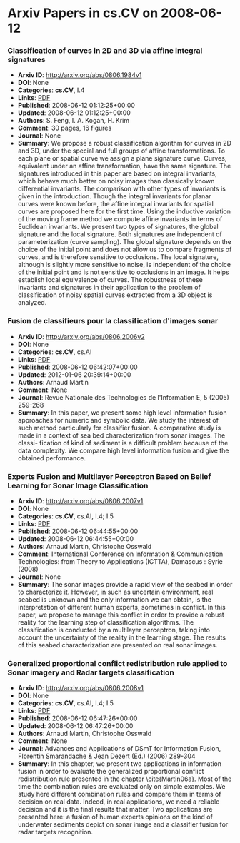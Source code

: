# Arxiv Papers in cs.CV on 2008-06-12
### Classification of curves in 2D and 3D via affine integral signatures
- **Arxiv ID**: http://arxiv.org/abs/0806.1984v1
- **DOI**: None
- **Categories**: **cs.CV**, I.4
- **Links**: [PDF](http://arxiv.org/pdf/0806.1984v1)
- **Published**: 2008-06-12 01:12:25+00:00
- **Updated**: 2008-06-12 01:12:25+00:00
- **Authors**: S. Feng, I. A. Kogan, H. Krim
- **Comment**: 30 pages, 16 figures
- **Journal**: None
- **Summary**: We propose a robust classification algorithm for curves in 2D and 3D, under the special and full groups of affine transformations. To each plane or spatial curve we assign a plane signature curve. Curves, equivalent under an affine transformation, have the same signature. The signatures introduced in this paper are based on integral invariants, which behave much better on noisy images than classically known differential invariants. The comparison with other types of invariants is given in the introduction. Though the integral invariants for planar curves were known before, the affine integral invariants for spatial curves are proposed here for the first time. Using the inductive variation of the moving frame method we compute affine invariants in terms of Euclidean invariants. We present two types of signatures, the global signature and the local signature. Both signatures are independent of parameterization (curve sampling). The global signature depends on the choice of the initial point and does not allow us to compare fragments of curves, and is therefore sensitive to occlusions. The local signature, although is slightly more sensitive to noise, is independent of the choice of the initial point and is not sensitive to occlusions in an image. It helps establish local equivalence of curves. The robustness of these invariants and signatures in their application to the problem of classification of noisy spatial curves extracted from a 3D object is analyzed.



### Fusion de classifieurs pour la classification d'images sonar
- **Arxiv ID**: http://arxiv.org/abs/0806.2006v2
- **DOI**: None
- **Categories**: **cs.CV**, cs.AI
- **Links**: [PDF](http://arxiv.org/pdf/0806.2006v2)
- **Published**: 2008-06-12 06:42:07+00:00
- **Updated**: 2012-01-06 20:39:14+00:00
- **Authors**: Arnaud Martin
- **Comment**: None
- **Journal**: Revue Nationale des Technologies de l'Information E, 5 (2005)
  259-268
- **Summary**: In this paper, we present some high level information fusion approaches for numeric and symbolic data. We study the interest of such method particularly for classifier fusion. A comparative study is made in a context of sea bed characterization from sonar images. The classi- fication of kind of sediment is a difficult problem because of the data complexity. We compare high level information fusion and give the obtained performance.



### Experts Fusion and Multilayer Perceptron Based on Belief Learning for Sonar Image Classification
- **Arxiv ID**: http://arxiv.org/abs/0806.2007v1
- **DOI**: None
- **Categories**: **cs.CV**, cs.AI, I.4; I.5
- **Links**: [PDF](http://arxiv.org/pdf/0806.2007v1)
- **Published**: 2008-06-12 06:44:55+00:00
- **Updated**: 2008-06-12 06:44:55+00:00
- **Authors**: Arnaud Martin, Christophe Osswald
- **Comment**: International Conference on Information & Communication Technologies:
  from Theory to Applications (ICTTA), Damascus : Syrie (2008)
- **Journal**: None
- **Summary**: The sonar images provide a rapid view of the seabed in order to characterize it. However, in such as uncertain environment, real seabed is unknown and the only information we can obtain, is the interpretation of different human experts, sometimes in conflict. In this paper, we propose to manage this conflict in order to provide a robust reality for the learning step of classification algorithms. The classification is conducted by a multilayer perceptron, taking into account the uncertainty of the reality in the learning stage. The results of this seabed characterization are presented on real sonar images.



### Generalized proportional conflict redistribution rule applied to Sonar imagery and Radar targets classification
- **Arxiv ID**: http://arxiv.org/abs/0806.2008v1
- **DOI**: None
- **Categories**: **cs.CV**, cs.AI, I.4; I.5
- **Links**: [PDF](http://arxiv.org/pdf/0806.2008v1)
- **Published**: 2008-06-12 06:47:26+00:00
- **Updated**: 2008-06-12 06:47:26+00:00
- **Authors**: Arnaud Martin, Christophe Osswald
- **Comment**: None
- **Journal**: Advances and Applications of DSmT for Information Fusion,
  Florentin Smarandache & Jean Dezert (Ed.) (2006) 289-304
- **Summary**: In this chapter, we present two applications in information fusion in order to evaluate the generalized proportional conflict redistribution rule presented in the chapter \cite{Martin06a}. Most of the time the combination rules are evaluated only on simple examples. We study here different combination rules and compare them in terms of decision on real data. Indeed, in real applications, we need a reliable decision and it is the final results that matter. Two applications are presented here: a fusion of human experts opinions on the kind of underwater sediments depict on sonar image and a classifier fusion for radar targets recognition.



